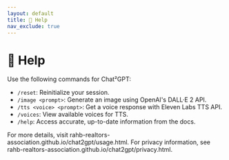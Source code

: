 ```yaml
---
layout: default
title: 🛟 Help
nav_exclude: true
---
```


# 🛟 Help

Use the following commands for Chat²GPT:

- `/reset`: Reinitialize your session.
- `/image <prompt>`: Generate an image using OpenAI's DALL·E 2 API.
- `/tts <voice> <prompt>`: Get a voice response with Eleven Labs TTS API.
- `/voices`: View available voices for TTS.
- `/help`: Access accurate, up-to-date information from the docs.

For more details, visit rahb-realtors-association.github.io/chat2gpt/usage.html. For privacy information, see rahb-realtors-association.github.io/chat2gpt/privacy.html.